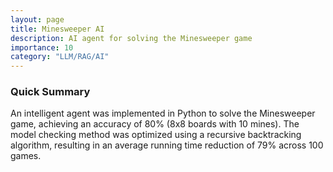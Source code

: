 ```yaml
---
layout: page
title: Minesweeper AI
description: AI agent for solving the Minesweeper game
importance: 10
category: "LLM/RAG/AI"
---
```


### Quick Summary

An intelligent agent was implemented in Python to solve the Minesweeper game, achieving an accuracy of 80% (8x8 boards with 10 mines). The model checking method was optimized using a recursive backtracking algorithm, resulting in an average running time reduction of 79% across 100 games.
